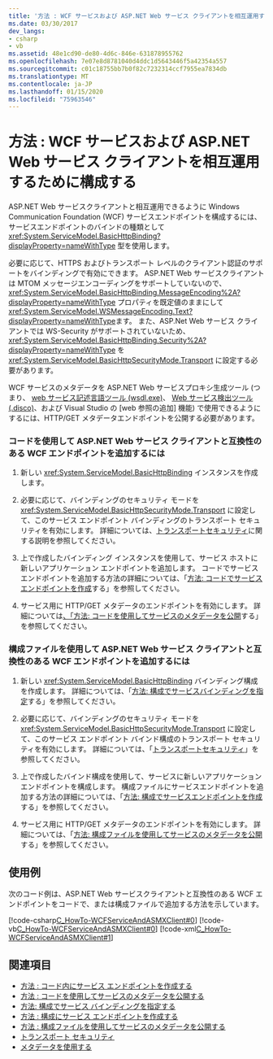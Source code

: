 ```yaml
---
title: '方法 : WCF サービスおよび ASP.NET Web サービス クライアントを相互運用するために構成する'
ms.date: 03/30/2017
dev_langs:
- csharp
- vb
ms.assetid: 48e1cd90-de80-4d6c-846e-631878955762
ms.openlocfilehash: 7e07e8d8781040d4ddc1d5643446f5a42354a557
ms.sourcegitcommit: c01c18755bb7b0f82c7232314ccf7955ea7834db
ms.translationtype: MT
ms.contentlocale: ja-JP
ms.lasthandoff: 01/15/2020
ms.locfileid: "75963546"
---
```

# <a name="how-to-configure-wcf-service-to-interoperate-with-aspnet-web-service-clients"></a>方法 : WCF サービスおよび ASP.NET Web サービス クライアントを相互運用するために構成する
ASP.NET Web サービスクライアントと相互運用できるように Windows Communication Foundation (WCF) サービスエンドポイントを構成するには、サービスエンドポイントのバインドの種類として <xref:System.ServiceModel.BasicHttpBinding?displayProperty=nameWithType> 型を使用します。  
  
 必要に応じて、HTTPS およびトランスポート レベルのクライアント認証のサポートをバインディングで有効にできます。 ASP.NET Web サービスクライアントは MTOM メッセージエンコーディングをサポートしていないので、<xref:System.ServiceModel.BasicHttpBinding.MessageEncoding%2A?displayProperty=nameWithType> プロパティを既定値のままにして <xref:System.ServiceModel.WSMessageEncoding.Text?displayProperty=nameWithType>ます。 また、ASP.Net Web サービス クライアントでは WS-Security がサポートされていないため、<xref:System.ServiceModel.BasicHttpBinding.Security%2A?displayProperty=nameWithType> を <xref:System.ServiceModel.BasicHttpSecurityMode.Transport> に設定する必要があります。  
  
 WCF サービスのメタデータを ASP.NET Web サービスプロキシ生成ツール (つまり、 [web サービス記述言語ツール (wsdl.exe)](https://docs.microsoft.com/previous-versions/dotnet/netframework-4.0/7h3ystb6(v%3dvs.100))、 [Web サービス検出ツール (.disco)](https://docs.microsoft.com/previous-versions/dotnet/netframework-4.0/cy2a3ybs(v=vs.100))、および Visual Studio の [web 参照の追加] 機能) で使用できるようにするには、HTTP/GET メタデータエンドポイントを公開する必要があります。  
  
### <a name="to-add-a-wcf-endpoint-that-is-compatible-with-aspnet-web-service-clients-in-code"></a>コードを使用して ASP.NET Web サービス クライアントと互換性のある WCF エンドポイントを追加するには  
  
1. 新しい <xref:System.ServiceModel.BasicHttpBinding> インスタンスを作成します。  
  
2. 必要に応じて、バインディングのセキュリティ モードを <xref:System.ServiceModel.BasicHttpSecurityMode.Transport> に設定して、このサービス エンドポイント バインディングのトランスポート セキュリティを有効にします。 詳細については、[トランスポートセキュリティ](../../../../docs/framework/wcf/feature-details/transport-security.md)に関する説明を参照してください。  
  
3. 上で作成したバインディング インスタンスを使用して、サービス ホストに新しいアプリケーション エンドポイントを追加します。 コードでサービスエンドポイントを追加する方法の詳細については、「[方法: コードでサービスエンドポイントを作成](../../../../docs/framework/wcf/feature-details/how-to-create-a-service-endpoint-in-code.md)する」を参照してください。  
  
4. サービス用に HTTP/GET メタデータのエンドポイントを有効にします。 詳細については[、「方法: コードを使用してサービスのメタデータを公開](../../../../docs/framework/wcf/feature-details/how-to-publish-metadata-for-a-service-using-code.md)する」を参照してください。  
  
### <a name="to-add-a-wcf-endpoint-that-is-compatible-with-aspnet-web-service-clients-in-a-configuration-file"></a>構成ファイルを使用して ASP.NET Web サービス クライアントと互換性のある WCF エンドポイントを追加するには  
  
1. 新しい <xref:System.ServiceModel.BasicHttpBinding> バインディング構成を作成します。 詳細については、「[方法: 構成でサービスバインディングを指定](../../../../docs/framework/wcf/how-to-specify-a-service-binding-in-configuration.md)する」を参照してください。  
  
2. 必要に応じて、バインディングのセキュリティ モードを <xref:System.ServiceModel.BasicHttpSecurityMode.Transport> に設定して、このサービス エンドポイント バインド構成のトランスポート セキュリティを有効にします。 詳細については、「[トランスポートセキュリティ](../../../../docs/framework/wcf/feature-details/transport-security.md)」を参照してください。  
  
3. 上で作成したバインド構成を使用して、サービスに新しいアプリケーション エンドポイントを構成します。 構成ファイルにサービスエンドポイントを追加する方法の詳細については、「[方法: 構成でサービスエンドポイントを作成](../../../../docs/framework/wcf/feature-details/how-to-create-a-service-endpoint-in-configuration.md)する」を参照してください。  
  
4. サービス用に HTTP/GET メタデータのエンドポイントを有効にします。 詳細については、「[方法: 構成ファイルを使用してサービスのメタデータを公開](../../../../docs/framework/wcf/feature-details/how-to-publish-metadata-for-a-service-using-a-configuration-file.md)する」を参照してください。  
  
## <a name="example"></a>使用例  
 次のコード例は、ASP.NET Web サービスクライアントと互換性のある WCF エンドポイントをコードで、または構成ファイルで追加する方法を示しています。  
  
 [!code-csharp[C_HowTo-WCFServiceAndASMXClient#0](../../../../samples/snippets/csharp/VS_Snippets_CFX/c_howto-wcfserviceandasmxclient/cs/program.cs#0)] 
 [!code-vb[C_HowTo-WCFServiceAndASMXClient#0](../../../../samples/snippets/visualbasic/VS_Snippets_CFX/c_howto-wcfserviceandasmxclient/vb/program.vb#0)] 
 [!code-xml[C_HowTo-WCFServiceAndASMXClient#1](../../../../samples/snippets/csharp/VS_Snippets_CFX/c_howto-wcfserviceandasmxclient/common/app.config#1)]     
  
## <a name="see-also"></a>関連項目

- [方法 : コード内にサービス エンドポイントを作成する](../../../../docs/framework/wcf/feature-details/how-to-create-a-service-endpoint-in-code.md)
- [方法 : コードを使用してサービスのメタデータを公開する](../../../../docs/framework/wcf/feature-details/how-to-publish-metadata-for-a-service-using-code.md)
- [方法: 構成でサービス バインディングを指定する](../../../../docs/framework/wcf/how-to-specify-a-service-binding-in-configuration.md)
- [方法 : 構成にサービス エンドポイントを作成する](../../../../docs/framework/wcf/feature-details/how-to-create-a-service-endpoint-in-configuration.md)
- [方法 : 構成ファイルを使用してサービスのメタデータを公開する](../../../../docs/framework/wcf/feature-details/how-to-publish-metadata-for-a-service-using-a-configuration-file.md)
- [トランスポート セキュリティ](../../../../docs/framework/wcf/feature-details/transport-security.md)
- [メタデータを使用する](../../../../docs/framework/wcf/feature-details/using-metadata.md)
